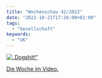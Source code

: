 ```yaml
---
title: "Wochenschau 42/2022"
date: "2022-10-21T17:26:00+02:00"
tags:
  - "Gesellschaft"
keywords:
  - "UK"
---
```


[![„Dogshit!“](/img/jonathanpie.jpg)](https://youtu.be/aIh7XJVxCAY)

[Die Woche im Video.](https://youtu.be/aIh7XJVxCAY)
